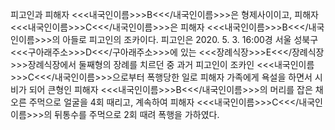 피고인과 피해자 <<<내국인이름>>>B<<</내국인이름>>>은 형제사이이고, 피해자 <<<내국인이름>>>C<<</내국인이름>>>은 피해자 <<<내국인이름>>>B<<</내국인이름>>>의 아들로 피고인의 조카이다.
피고인은 2020. 5. 3. 16:00경 서울 성북구 <<<구아래주소>>>D<<</구아래주소>>>에 있는 <<<장례식장>>>E<<</장례식장>>>장례식장에서 둘째형의 장례를 치르던 중 과거 피고인이 조카인 <<<내국인이름>>>C<<</내국인이름>>>으로부터 폭행당한 일로 피해자 가족에게 욕설을 하면서 시비가 되어 큰형인 피해자 <<<내국인이름>>>B<<</내국인이름>>>의 머리를 잡은 채 오른 주먹으로 얼굴을 4회 때리고, 계속하여 피해자 <<<내국인이름>>>C<<</내국인이름>>>의 뒤통수를 주먹으로 2회 때려 폭행을 가하였다.